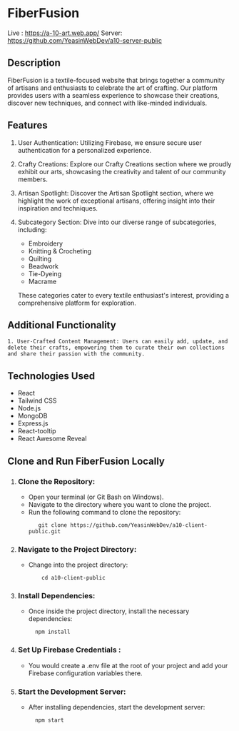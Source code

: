 # FiberFusion
Live : https://a-10-art.web.app/
Server: https://github.com/YeasinWebDev/a10-server-public


## Description

FiberFusion is a textile-focused website that brings together a community of artisans and enthusiasts to celebrate the art of crafting. Our platform provides users with a seamless experience to showcase their creations, discover new techniques, and connect with like-minded individuals.

## Features

   1. User Authentication: Utilizing Firebase, we ensure secure user authentication for a personalized experience.
   2. Crafty Creations: Explore our Crafty Creations section where we proudly exhibit our arts, showcasing the creativity and talent of our community members.
   3. Artisan Spotlight: Discover the Artisan Spotlight section, where we highlight the work of exceptional artisans, offering insight into their inspiration and techniques.
   4. Subcategory Section: Dive into our diverse range of subcategories, including:
       * Embroidery
       * Knitting & Crocheting
       * Quilting
       * Beadwork
       * Tie-Dyeing
       * Macrame
         
        These categories cater to every textile enthusiast's interest, providing a comprehensive platform for exploration.

## Additional Functionality

    1. User-Crafted Content Management: Users can easily add, update, and delete their crafts, empowering them to curate their own collections and share their passion with the community.

## Technologies Used

   * React
   * Tailwind CSS
   * Node.js
   * MongoDB
   * Express.js
   * React-tooltip
   * React Awesome Reveal

## Clone and Run FiberFusion Locally

  1. ### Clone the Repository:
        * Open your terminal (or Git Bash on Windows).
        * Navigate to the directory where you want to clone the project.
        * Run the following command to clone the repository:
           ```
              git clone https://github.com/YeasinWebDev/a10-client-public.git
           ```

   2. ### Navigate to the Project Directory:
       * Change into the project directory:
          ```
              cd a10-client-public
          ```

   3. ### Install Dependencies:
       * Once inside the project directory, install the necessary dependencies:
            ```
              npm install
            ```
   4. ### Set Up Firebase Credentials :
      * You would create a .env file at the root of your project and add your Firebase       configuration variables there.

   5. ### Start the Development Server:
       * After installing dependencies, start the development server:
            ```
              npm start
            ```
